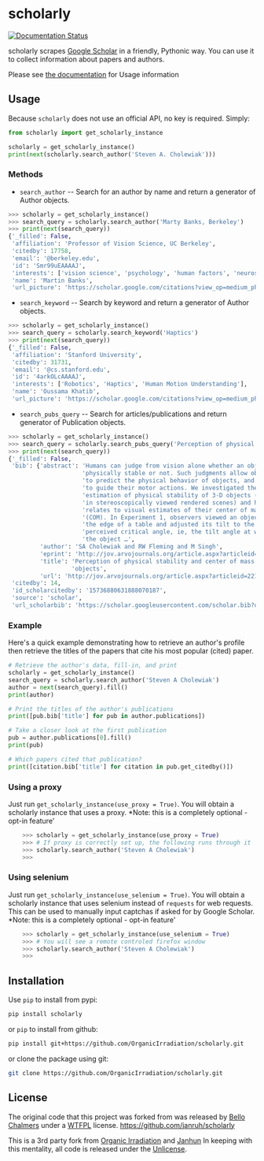 # scholarly
[![Documentation Status](https://readthedocs.org/projects/scholarly/badge/?version=latest)](https://scholarly.readthedocs.io/en/latest/?badge=latest)

scholarly scrapes [Google Scholar](https://scholar.google.com) in a friendly, Pythonic way. You can use it to collect information about papers and authors.

Please see [the documentation](https://scholarly.readthedocs.io) for Usage information


## Usage
Because `scholarly` does not use an official API, no key is required. Simply:

```python
from scholarly import get_scholarly_instance

scholarly = get_scholarly_instance()
print(next(scholarly.search_author('Steven A. Cholewiak')))
```

### Methods
* `search_author` -- Search for an author by name and return a generator of Author objects.

```python
>>> scholarly = get_scholarly_instance()
>>> search_query = scholarly.search_author('Marty Banks, Berkeley')
>>> print(next(search_query))
{'_filled': False,
 'affiliation': 'Professor of Vision Science, UC Berkeley',
 'citedby': 17758,
 'email': '@berkeley.edu',
 'id': 'Smr99uEAAAAJ',
 'interests': ['vision science', 'psychology', 'human factors', 'neuroscience'],
 'name': 'Martin Banks',
 'url_picture': 'https://scholar.google.com/citations?view_op=medium_photo&user=Smr99uEAAAAJ'}
```

* `search_keyword` -- Search by keyword and return a generator of Author objects.

```python
>>> scholarly = get_scholarly_instance()
>>> search_query = scholarly.search_keyword('Haptics')
>>> print(next(search_query))
{'_filled': False,
 'affiliation': 'Stanford University',
 'citedby': 31731,
 'email': '@cs.stanford.edu',
 'id': '4arkOLcAAAAJ',
 'interests': ['Robotics', 'Haptics', 'Human Motion Understanding'],
 'name': 'Oussama Khatib',
 'url_picture': 'https://scholar.google.com/citations?view_op=medium_photo&user=4arkOLcAAAAJ'}
```

* `search_pubs_query` -- Search for articles/publications and return generator of Publication objects.

```python
>>> scholarly = get_scholarly_instance()
>>> search_query = scholarly.search_pubs_query('Perception of physical stability and center of mass of 3D objects')
>>> print(next(search_query))
{'_filled': False,
 'bib': {'abstract': 'Humans can judge from vision alone whether an object is '
                     'physically stable or not. Such judgments allow observers '
                     'to predict the physical behavior of objects, and hence '
                     'to guide their motor actions. We investigated the visual '
                     'estimation of physical stability of 3-D objects (shown '
                     'in stereoscopically viewed rendered scenes) and how it '
                     'relates to visual estimates of their center of mass '
                     '(COM). In Experiment 1, observers viewed an object near '
                     'the edge of a table and adjusted its tilt to the '
                     'perceived critical angle, ie, the tilt angle at which '
                     'the object …',
         'author': 'SA Cholewiak and RW Fleming and M Singh',
         'eprint': 'http://jov.arvojournals.org/article.aspx?articleid=2213254',
         'title': 'Perception of physical stability and center of mass of 3-D '
                  'objects',
         'url': 'http://jov.arvojournals.org/article.aspx?articleid=2213254'},
 'citedby': 14,
 'id_scholarcitedby': '15736880631888070187',
 'source': 'scholar',
 'url_scholarbib': 'https://scholar.googleusercontent.com/scholar.bib?q=info:K8ZpoI6hZNoJ:scholar.google.com/&output=citation&scisig=AAGBfm0AAAAAXGSbUf67ybEFA3NEyJzRusXRbR441api&scisf=4&ct=citation&cd=0&hl=en'}
```


### Example
Here's a quick example demonstrating how to retrieve an author's profile then retrieve the titles of the papers that cite his most popular (cited) paper.

```python
# Retrieve the author's data, fill-in, and print
scholarly = get_scholarly_instance()
search_query = scholarly.search_author('Steven A Cholewiak')
author = next(search_query).fill()
print(author)

# Print the titles of the author's publications
print([pub.bib['title'] for pub in author.publications])

# Take a closer look at the first publication
pub = author.publications[0].fill()
print(pub)

# Which papers cited that publication?
print([citation.bib['title'] for citation in pub.get_citedby()])
```

### Using a proxy
Just run `get_scholarly_instance(use_proxy = True)`. You will obtain a scholarly instance that uses a proxy.
*Note: this is a completely optional - opt-in feature'

```python
    >>> scholarly = get_scholarly_instance(use_proxy = True)
    >>> # If proxy is correctly set up, the following runs through it
    >>> scholarly.search_author('Steven A Cholewiak')
    >>>

```

### Using selenium
Just run `get_scholarly_instance(use_selenium = True)`. You will obtain a scholarly instance that uses selenium instead of `requests` for web requests. This can be used to manually input captchas if asked for by Google Scholar.
*Note: this is a completely optional - opt-in feature'

```python
    >>> scholarly = get_scholarly_instance(use_selenium = True)
    >>> # You will see a remote controled firefox window
    >>> scholarly.search_author('Steven A Cholewiak')
    >>>

```

## Installation
Use `pip` to install from pypi:

```bash
pip install scholarly
```

or `pip` to install from github:

```bash
pip install git+https://github.com/OrganicIrradiation/scholarly.git
```

or clone the package using git:

```bash
git clone https://github.com/OrganicIrradiation/scholarly.git
```


## License
The original code that this project was forked from was released by [Bello Chalmers](https://github.com/lbello/chalmers-web) under a [WTFPL](http://www.wtfpl.net/) license. https://github.com/janruh/scholarly

This is a 3rd party fork from [Organic Irradiation](https://github.com/Organi/scholarly) and [Janhun](https://github.com/janruh/scholarly) In keeping with this mentality, all code is released under the [Unlicense](http://unlicense.org/).
